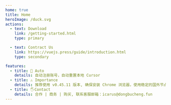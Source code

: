 ```yaml
---
home: true
title: Home
heroImage: /duck.svg
actions:
  - text: Download
    link: /getting-started.html
    type: primary

  - text: Contract Us
    link: https://vuejs.press/guide/introduction.html
    type: secondary

features:
  - title: 🚀 Auto
    details: 自动注册账号，自动重置本地 Cursor
  - title: ⚠️ Importance
    details: 推荐使用 v0.45.11 版本, 确保安装 Chrome 浏览器，使用稳定的国外节点（非全局代理）
  - title: 🖐Contact
    details: 合作 | 商务 | 购买, 联系客服邮箱：icarus@dongbucheng.fun
---
```

